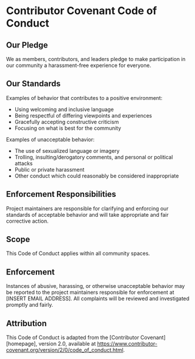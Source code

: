 # Contributor Covenant Code of Conduct

## Our Pledge

We as members, contributors, and leaders pledge to make participation in our
community a harassment-free experience for everyone.

## Our Standards

Examples of behavior that contributes to a positive environment:
* Using welcoming and inclusive language
* Being respectful of differing viewpoints and experiences
* Gracefully accepting constructive criticism
* Focusing on what is best for the community

Examples of unacceptable behavior:
* The use of sexualized language or imagery
* Trolling, insulting/derogatory comments, and personal or political attacks
* Public or private harassment
* Other conduct which could reasonably be considered inappropriate

## Enforcement Responsibilities

Project maintainers are responsible for clarifying and enforcing our standards of
acceptable behavior and will take appropriate and fair corrective action.

## Scope

This Code of Conduct applies within all community spaces.

## Enforcement

Instances of abusive, harassing, or otherwise unacceptable behavior may be
reported to the project maintainers responsible for enforcement at
[INSERT EMAIL ADDRESS]. All complaints will be reviewed and investigated 
promptly and fairly.

## Attribution

This Code of Conduct is adapted from the [Contributor Covenant][homepage],
version 2.0, available at
https://www.contributor-covenant.org/version/2/0/code_of_conduct.html. 